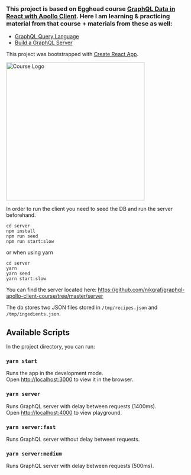 ### This project is based on Egghead course [GraphQL Data in React with Apollo Client](https://egghead.io/courses/graphql-data-in-react-with-apollo-client). Here I am learning & practicing material from that course + materials from these as well:

- [GraphQL Query Language](https://egghead.io/courses/graphql-query-language)
- [Build a GraphQL Server](https://egghead.io/courses/build-a-graphql-server)

This project was bootstrapped with [Create React App](https://github.com/facebook/create-react-app).

[<img src="https://d2eip9sf3oo6c2.cloudfront.net/series/square_covers/000/000/231/full/EGH_Apollo-GraphQL-React_Final.png" alt="Course Logo" width="374" height="374"/>](https://egghead.io/courses/graphql-data-in-react-with-apollo-client)

In order to run the client you need to seed the DB and run the server beforehand.

```
cd server
npm install
npm run seed
npm run start:slow
```

or when using yarn

```
cd server
yarn
yarn seed
yarn start:slow
```

You can find the server located here: https://github.com/nikgraf/graphql-apollo-client-course/tree/master/server

The db stores two JSON files stored in `/tmp/recipes.json` and `/tmp/ingedients.json`.

## Available Scripts

In the project directory, you can run:

### `yarn start`

Runs the app in the development mode.<br />
Open [http://localhost:3000](http://localhost:3000) to view it in the browser.

### `yarn server`

Runs GraphQL server with delay between requests (1400ms).<br />
Open [http://localhost:4000](http://localhost:4000) to view playground.

### `yarn server:fast`

Runs GraphQL server without delay between requests.<br />

### `yarn server:medium`

Runs GraphQL server with delay between requests (500ms).<br />
